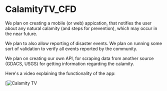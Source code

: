 # CalamityTV_CFD

We plan on creating a mobile (or web) appication, that notifies the user about any natural calamity (and steps for prevention), which may occur in the near future.

We plan to also allow reporting of disaster events. We plan on running some sort of validation to verify all events reported by the community.

We plan on creating our own API, for scraping data from another source (GDACS, USGS) for getting information regarding the calamity.



Here's a video explaining the functionality of the app:

[![Calamity TV](https://www.youtube.com/watch?v=x1T_uljqCUk&t=3s)
